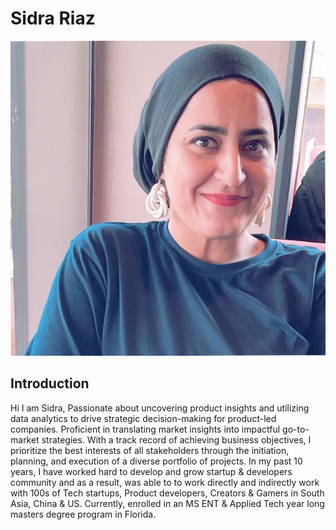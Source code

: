 # Sidra Riaz 

![Sidra's Image](sidra_image.jpeg)

## Introduction

Hi I am Sidra, Passionate about uncovering product insights and utilizing data analytics to drive strategic decision-making for product-led companies. Proficient in translating market insights into impactful go-to-market strategies. With a track record of achieving business objectives, I prioritize the best interests of all stakeholders through the initiation, planning, and execution of a diverse portfolio of projects. In my past 10 years, I have worked hard to develop and grow startup & developers community and as a result, was able to to work directly and indirectly work with 100s of Tech startups, Product developers, Creators & Gamers in South Asia, China & US. Currently, enrolled in an MS ENT & Applied Tech year long masters degree program in Florida.
